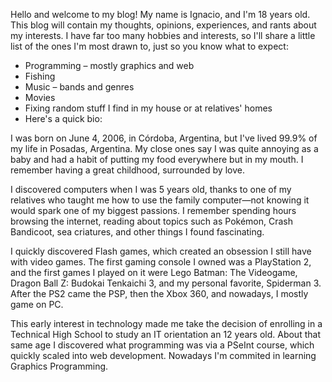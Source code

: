 Hello and welcome to my blog! My name is Ignacio, and I'm 18 years old. This blog will contain my thoughts, opinions, experiences, and rants about my interests. I have far too many hobbies and interests, so I'll share a little list of the ones I'm most drawn to, just so you know what to expect:

- Programming – mostly graphics and web
- Fishing
- Music – bands and genres
- Movies
- Fixing random stuff I find in my house or at relatives' homes
- Here's a quick bio:

I was born on June 4, 2006, in Córdoba, Argentina, but I've lived 99.9% of my life in Posadas, Argentina. My close ones say I was quite annoying as a baby and had a habit of putting my food everywhere but in my mouth. I remember having a great childhood, surrounded by love.

I discovered computers when I was 5 years old, thanks to one of my relatives who taught me how to use the family computer—not knowing it would spark one of my biggest passions. I remember spending hours browsing the internet, reading about topics such as Pokémon, Crash Bandicoot, sea criatures, and other things I found fascinating.

I quickly discovered Flash games, which created an obsession I still have with video games. The first gaming console I owned was a PlayStation 2, and the first games I played on it were Lego Batman: The Videogame, Dragon Ball Z: Budokai Tenkaichi 3, and my personal favorite, Spiderman 3. After the PS2 came the PSP, then the Xbox 360, and nowadays, I mostly game on PC.

This early interest in technology made me take the decision of enrolling in a Technical High School to study an IT orientation an 12 years old. About that same age I discovered what programming was via a PSeInt course, which quickly scaled into web development. Nowadays I'm commited in learning Graphics Programming.